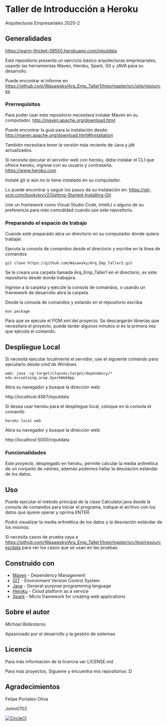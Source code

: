 # Taller de Introducción a Heroku

Arquitecturas Empresariales 2020-2

## Generalidades

https://warm-thicket-08550.herokuapp.com/inputdata

Este repositorio presenta un ejercicio básico arquitecturas empresariales, usando las herramientas Maven, Heroku, Spark, Git y JAVA para su desarrollo.

Puede encontrar el informe en https://github.com/Wasawsky/Arq_Emp_Taller1/tree/master/src/site/resources


### Prerrequisitos

Para poder usar este repositorio necesitara instalar Maven en su computador.
http://maven.apache.org/download.html

Puede encontrar la guía para la instalación desde:
http://maven.apache.org/download.html#Installation

También necesitara tener la versión más reciente de Java y jdk actualizados.

Si necesita ejecutar el servidor web con heroku, debe instalar el CLI que ofrece heroku, ingrese con su usuario y contraseña.
https://www.heroku.com

Instale git si aún no lo tiene instalado en su computador.

Lo puede encontrar y seguir los pasos de su instalación en:
https://git-scm.com/book/en/v2/Getting-Started-Installing-Git

Use un framework como Visual Studio Code, IntelliJ o alguno de su preferencia para más comodidad cuando use este repositorio.


### Preparando el espacio de trabajo

Cuando esté preparado abra un directorio en su computador donde quiera trabajar.

Ejecuta la consola de comandos desde el directorio y escribe en la línea de comandos

```
git clone https://github.com/Wasawsky/Arq_Emp_Taller2.git
```

Se le creara una carpeta llamada Arq_Emp_Taller1 en el directorio, es este repositorio desde donde trabajara.

Ingrese a la carpeta y ejecute la consola de comandos, o usando un framework de desarrollo abra la carpeta.

Desde la consola de comandos y estando en el repositorio escriba

```
mvn package
```

Para que se ejecute el POM.xml del proyecto.
Se descargarán librerías que necesitara el proyecto, puede tardar algunos minutos si es la primera vez que ejecuta el comando.

## Despliegue Local

Si necesita ejecutar localmente el servidor, use el siguiente comando para ejecutarlo desde cmd de Windows

```
web: java -cp target/classes;target/dependency/* edu.escuelaing.arep.SparkWebApp
```
Abra su navegador y busque la direccion web:

http://localhost:4567/inputdata

Si desea usar heroku para el despliegue local, coloque en la consola el comando

```
heroku local web
```

Abra su navegador y busque la direccion web:


http://localhost:5000/inputdata

### Funcionalidades

Este proyecto, desplegado en heroku, permite calcular la media aritmética de un conjunto de valores, además podemos hallar la desviación estándar de los datos.

## Uso

Puede ejecutar el método principal de la clase Calculator.java desde la consola de comandos para iniciar el programa, indique el archivo con los datos que quiere operar y oprima ENTER.

Podrá visualizar la media aritmética de los datos y la desviación estándar de los mismos.

Si necesita casos de prueba vaya a https://github.com/Wasawsky/Arq_Emp_Taller1/tree/master/src/test/resources/data para ver los casos que se usan en las pruebas. 

## Construido con

* [Maven](https://maven.apache.org/) - Dependency Management
* [GIT](https://git-scm.com/) - Environment Version Control System
* [Java](https://www.java.com/es/) - General-purpose programming language
* [Heroku](https://www.heroku.com) - Cloud platform as a service
* [Spark](http://sparkjava.com/) - Micro framework for creating web applications

## Sobre el autor

*Michael Ballesteros*

Apasionado por el desarrollo y la gestión de sistemas

## Licencia

Para más información de la licencia ver LICENSE.md

Para más proyectos, Sígueme y encuentra mis repositorios :D

## Agradecimientos

Felipe Portales-Oliva

Johni0702

[![CircleCI](https://circleci.com/gh/Wasawsky/Arq_Emp_Taller2.svg?style=svg)](https://circleci.com/gh/Wasawsky/Arq_Emp_Taller2)

